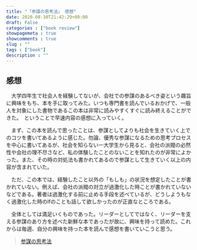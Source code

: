 ```yaml
---
title: "「参謀の思考法」 感想"
date: 2020-08-30T21:42:29+09:00
draft: False
categories : ["book review"]
showpagemeta : true
showcomments : true
slug : ""
tags : ["book"]
description : ""
---
```


## **感想**

　大学四年生で社会人を経験してないが、会社での参謀のあるべき姿という趣旨に興味をもち、本を手に取ってみた。いつも専門書を読んでいるおかげで、一般人を対象にした書物であるこの本は非常に読みやすくすぐに読み終えることができた。　ということで早速内容の感想に入っていく。

　まず、この本を読んで思ったことは、参謀としてよりも社会を生きていく上でのコツを書いてあるように感じた。勿論、優秀な参謀になるための思考プロセスを中心に書いてあるが、社会を知らない一大学生から見ると、会社の派閥の必然性や会社の理不尽さなど、私の体験したことのないことを知れたのが非常によかった。また、その時の対処法も書かれてあるので参謀として生きていく以上の内容が含まれていた。

　ただ、この本では、経験したこと以外の「もしも」の状況を想定したことが書かれていない。例えば、会社の派閥の対立が過激化した時ことが書かれていないなどである。著者は過激化する前に止める手段を述べているが、どうしようもなく過激化した時のIfのことも話して欲しかったのが正直なところである。

　全体としては満足いくものであった。リーダーとしてではなく、リーダーを支える参謀のあり方を述べた新鮮な本であったが故に、興味を持って読めた。これからは毎週、自分の興味を持った本を読んで感想を書いていこうと思う。


>[参謀の思考法](https://www.amazon.co.jp/%E5%8F%82%E8%AC%80%E3%81%AE%E6%80%9D%E8%80%83%E6%B3%95-%E3%83%88%E3%83%83%E3%83%97%E3%81%AB%E4%BF%A1%E9%A0%BC%E3%81%95%E3%82%8C%E3%82%8B%E3%83%97%E3%83%AD%E3%83%95%E3%82%A7%E3%83%83%E3%82%B7%E3%83%A7%E3%83%8A%E3%83%AB%E3%81%AE%E6%9D%A1%E4%BB%B6-%E8%8D%92%E5%B7%9D-%E8%A9%94%E5%9B%9B/dp/447810669X)